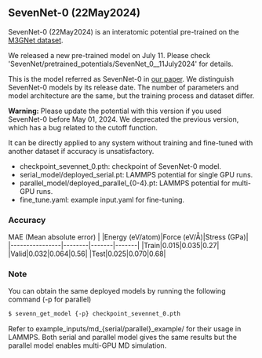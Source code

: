 ## SevenNet-0 (22May2024)
SevenNet-0 (22May2024) is an interatomic potential pre-trained on the [M3GNet dataset](https://figshare.com/articles/dataset/MPF_2021_2_8/19470599).

We released a new pre-trained model on July 11. Please check 'SevenNet/pretrained_potentials/SevenNet_0__11July2024' for details.

This is the model referred as SevenNet-0 in [our paper](https://pubs.acs.org/doi/10.1021/acs.jctc.4c00190). We distinguish SevenNet-0 models by its release date. The number of parameters and model architecture are the same, but the training process and dataset differ.

**Warning:** Please update the potential with this version if you used SevenNet-0 before May 01, 2024. We deprecated the previous version, which has a bug related to the cutoff function.

It can be directly applied to any system without training and fine-tuned with another dataset if accuracy is unsatisfactory.

- checkpoint_sevennet_0.pth: checkpoint of SevenNet-0 model.
- serial_model/deployed_serial.pt: LAMMPS potential for single GPU runs.
- parallel_model/deployed_parallel_{0-4}.pt: LAMMPS potential for multi-GPU runs.
- fine_tune.yaml: example input.yaml for fine-tuning.

### Accuracy
MAE (Mean absolute error)
|                |Energy (eV/atom)|Force (eV/Å)|Stress (GPa)|
|----------------|--------|-------|-------|
|Train|0.015|0.035|0.27|
|Valid|0.032|0.064|0.56|
|Test|0.025|0.070|0.68|


### Note
You can obtain the same deployed models by running the following command (-p for parallel)
```bash
$ sevenn_get_model {-p} checkpoint_sevennet_0.pth
```
Refer to example_inputs/md_{serial/parallel}_example/ for their usage in LAMMPS.
Both serial and parallel model gives the same results but the parallel model enables multi-GPU MD simulation.
